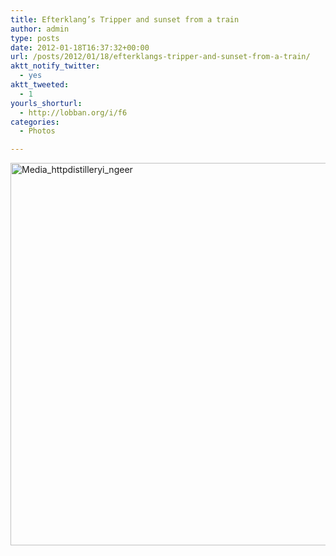```yaml
---
title: Efterklang’s Tripper and sunset from a train
author: admin
type: posts
date: 2012-01-18T16:37:32+00:00
url: /posts/2012/01/18/efterklangs-tripper-and-sunset-from-a-train/
aktt_notify_twitter:
  - yes
aktt_tweeted:
  - 1
yourls_shorturl:
  - http://lobban.org/i/f6
categories:
  - Photos

---
```

<div class='posterous_autopost'>
  <a href="http://instagr.am/p/iTpNv/"></p> 
  
  <div class='p_embed p_image_embed'>
    <a href="http://getfile6.posterous.com/getfile/files.posterous.com/nonimage/CJAjhrljzEgEfmpisfEgftnEadImwebwHAHuAGFitDpBtrxlqvFBqazJAmqF/media_httpdistilleryi_ngeer.jpg.scaled1000.jpg"><img alt="Media_httpdistilleryi_ngeer" height="612" src="https://getfile6.posterous.com/getfile/files.posterous.com/nonimage/CJAjhrljzEgEfmpisfEgftnEadImwebwHAHuAGFitDpBtrxlqvFBqazJAmqF/media_httpdistilleryi_ngeer.jpg.scaled1000.jpg" width="612" /></a>
  </div>
  
  <p>
    </a></div>